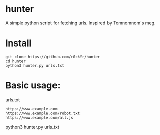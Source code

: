 # hunter
A simple python script for fetching urls. Inspired by Tomnomnom's meg.

# Install
```
git clone https://github.com/r0ckYr/hunter
cd hunter
python3 hunter.py urls.txt
```

# Basic usage:

urls.txt
```
https://www.example.com
https://www.example.com/robot.txt
https://www.example.com/all.js
```

python3 hunter.py urls.txt
